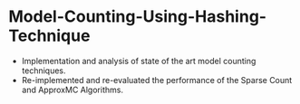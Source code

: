 # Model-Counting-Using-Hashing-Technique
- Implementation and analysis of state of the art model counting techniques. 
- Re-implemented and re-evaluated the performance of the Sparse Count and ApproxMC Algorithms.


